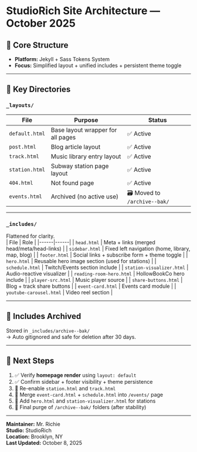 # StudioRich Site Architecture — October 2025

## 🧠 Core Structure

- **Platform:** Jekyll + Sass Tokens System
- **Focus:** Simplified layout + unified includes + persistent theme toggle

---

## 📁 Key Directories

### `_layouts/`

| File           | Purpose                           | Status                       |
| -------------- | --------------------------------- | ---------------------------- |
| `default.html` | Base layout wrapper for all pages | ✅ Active                    |
| `post.html`    | Blog article layout               | ✅ Active                    |
| `track.html`   | Music library entry layout        | ✅ Active                    |
| `station.html` | Subway station page layout        | ✅ Active                    |
| `404.html`     | Not found page                    | ✅ Active                    |
| `events.html`  | Archived (no active use)          | 🗃️ Moved to `/archive--bak/` |

---

### `_includes/`

Flattened for clarity.  
| File | Role |
|------|------|
| `head.html` | Meta + links (merged head/meta/head-links) |
| `sidebar.html` | Fixed left navigation (home, library, map, blog) |
| `footer.html` | Social links + subscribe form + theme toggle |
| `hero.html` | Reusable hero image section (used for stations) |
| `schedule.html` | Twitch/Events section include |
| `station-visualizer.html` | Audio-reactive visualizer |
| `reading-room-hero.html` | HollowBookCo hero include |
| `player-src.html` | Music player source |
| `share-buttons.html` | Blog + track share buttons |
| `event-card.html` | Events card module |
| `youtube-carousel.html` | Video reel section |

---

## 🧩 Includes Archived

Stored in `_includes/archive--bak/`  
→ Auto gitignored and safe for deletion after 30 days.

---

## 🧭 Next Steps

1. ✅ Verify **homepage render** using `layout: default`
2. ✅ Confirm sidebar + footer visibility + theme persistence
3. 🔄 Re-enable `station.html` and `track.html`
4. 🧠 Merge `event-card.html` + `schedule.html` into `/events/` page
5. 🌆 Add `hero.html` and `station-visualizer.html` for stations
6. 🧹 Final purge of `/archive--bak/` folders (after stability)

---

**Maintainer:** Mr. Richie  
**Studio:** StudioRich  
**Location:** Brooklyn, NY  
**Last Updated:** October 8, 2025
